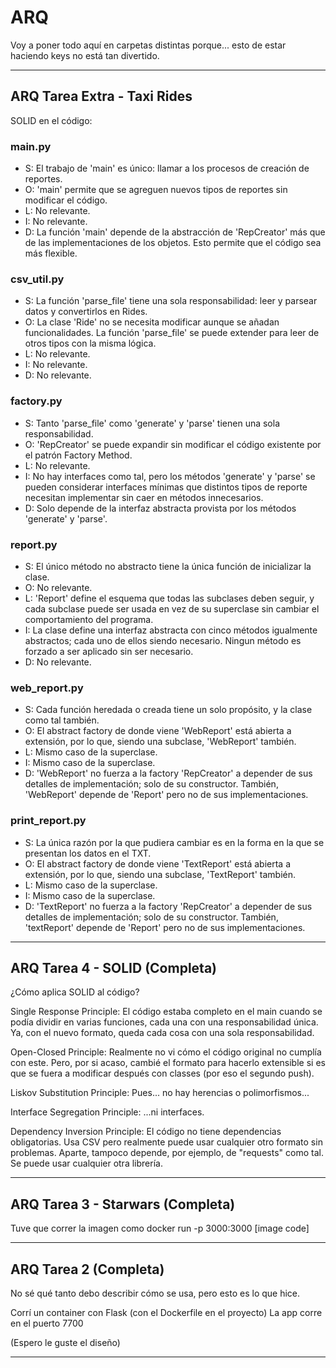 # ARQ
Voy a poner todo aquí en carpetas distintas porque... esto de estar haciendo keys no está tan divertido.

-----------------------------------------------------------------------------------------
## ARQ Tarea Extra - Taxi Rides

SOLID en el código:

### main.py
  - S: El trabajo de 'main' es único: llamar a los procesos de creación de reportes.
  - O: 'main' permite que se agreguen nuevos tipos de reportes sin modificar el código.
  - L: No relevante.
  - I: No relevante.
  - D: La función 'main' depende de la abstracción de 'RepCreator' más que de las implementaciones de los objetos. Esto permite que el código sea más flexible.  
  
### csv_util.py
  - S: La función 'parse_file' tiene una sola responsabilidad: leer y parsear datos y convertirlos en Rides.
  - O: La clase 'Ride' no se necesita modificar aunque se añadan funcionalidades. La función 'parse_file' se puede extender para leer de otros tipos con la misma lógica.
  - L: No relevante.
  - I: No relevante.
  - D: No relevante.
  
### factory.py
  - S: Tanto 'parse_file' como 'generate' y 'parse' tienen una sola responsabilidad.
  - O: 'RepCreator' se puede expandir sin modificar el código existente por el patrón Factory Method.
  - L: No relevante.
  - I: No hay interfaces como tal, pero los métodos 'generate' y 'parse' se pueden considerar interfaces mínimas que distintos tipos de reporte necesitan implementar sin caer en métodos innecesarios.
  - D: Solo depende de la interfaz abstracta provista por los métodos 'generate' y 'parse'.  
  
### report.py
  - S: El único método no abstracto tiene la única función de inicializar la clase.
  - O: No relevante.
  - L: 'Report' define el esquema que todas las subclases deben seguir, y cada subclase puede ser usada en vez de su superclase sin cambiar el comportamiento del programa.
  - I: La clase define una interfaz abstracta con cinco métodos igualmente abstractos; cada uno de ellos siendo necesario. Ningun método es forzado a ser aplicado sin ser necesario.
  - D: No relevante.
  
### web_report.py
  - S: Cada función heredada o creada tiene un solo propósito, y la clase como tal también.
  - O: El abstract factory de donde viene 'WebReport' está abierta a extensión, por lo que, siendo una subclase, 'WebReport' también.
  - L: Mismo caso de la superclase.
  - I: Mismo caso de la superclase.
  - D: 'WebReport' no fuerza a la factory 'RepCreator' a depender de sus detalles de implementación; solo de su constructor. También, 'WebReport' depende de 'Report' pero no de sus implementaciones.  
  
### print_report.py
  - S: La única razón por la que pudiera cambiar es en la forma en la que se presentan los datos en el TXT.
  - O: El abstract factory de donde viene 'TextReport' está abierta a extensión, por lo que, siendo una subclase, 'TextReport' también.
  - L: Mismo caso de la superclase.
  - I: Mismo caso de la superclase.
  - D: 'TextReport' no fuerza a la factory 'RepCreator' a depender de sus detalles de implementación; solo de su constructor. También, 'textReport' depende de 'Report' pero no de sus implementaciones.  
 
-----------------------------------------------------------------------------------------
## ARQ Tarea 4 - SOLID (Completa)

¿Cómo aplica SOLID al código?

Single Response Principle:
El código estaba completo en el main cuando se podía dividir en varias funciones, cada una con una responsabilidad única. Ya, con el nuevo formato, queda cada cosa con una sola responsabilidad.

Open-Closed Principle:
Realmente no vi cómo el código original no cumplía con este. Pero, por si acaso, cambié el formato para hacerlo extensible si es que se fuera a modificar después con classes (por eso el segundo push).

Liskov Substitution Principle:
Pues... no hay herencias o polimorfismos...

Interface Segregation Principle:
...ni interfaces.

Dependency Inversion Principle:
El código no tiene dependencias obligatorias. Usa CSV pero realmente puede usar cualquier otro formato sin problemas. Aparte, tampoco depende, por ejemplo, de "requests" como tal. Se puede usar cualquier otra librería.

-----------------------------------------------------------------------------------------
## ARQ Tarea 3 - Starwars (Completa)

Tuve que correr la imagen como
docker run -p 3000:3000 [image code]

-----------------------------------------------------------------------------------------
## ARQ Tarea 2 (Completa)

No sé qué tanto debo describir cómo se usa, pero esto es lo que hice.

Corrí un container con Flask (con el Dockerfile en el proyecto)
La app corre en el puerto 7700

(Espero le guste el diseño)

-----------------------------------------------------------------------------------------
